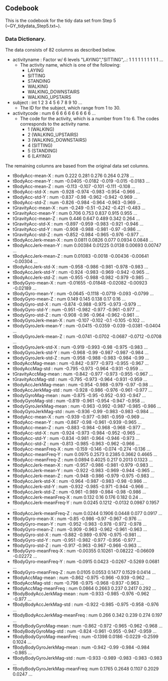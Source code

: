 ## Codebook

This is the codebook for the tidy data set from Step 5 (~GY_tidydata_Step5.txt~).

### Data Dictionary.
The data consists of 82 columns as described below.

- activityname                 : Factor w/ 6 levels "LAYING","SITTING",..: 1 1 1 1 1 1 1 1 1 1 ...
  - The activity name, which is one of the following:
    - LAYING
    - SITTING
    - STANDING
    - WALKING
    - WALKING_DOWNSTAIRS
    - WALKING_UPSTAIRS
- subject                      : int  1 2 3 4 5 6 7 8 9 10 ...
  - The ID for the subject, which range from 1 to 30.
- activitycode                 : num  6 6 6 6 6 6 6 6 6 6 ...
  - The code for the activity, which is a number from 1 to 6. The codes corresponds to the activity name.
    - 1 (WALKING)
    - 2 (WALKING_UPSTAIRS)
    - 3 (WALKING_DOWNSTAIRS)
    - 4 (SITTING)
    - 5 (STANDING)
    - 6 (LAYING)

The remaining columns are based from the original data set columns.

- tBodyAcc-mean-X              : num  0.222 0.281 0.276 0.264 0.278 ...
- tBodyAcc-mean-Y              : num  -0.0405 -0.0182 -0.019 -0.015 -0.0183 ...
- tBodyAcc-mean-Z              : num  -0.113 -0.107 -0.101 -0.111 -0.108 ...
- tBodyAcc-std-X               : num  -0.928 -0.974 -0.983 -0.954 -0.966 ...
- tBodyAcc-std-Y               : num  -0.837 -0.98 -0.962 -0.942 -0.969 ...
- tBodyAcc-std-Z               : num  -0.826 -0.984 -0.964 -0.963 -0.969 ...
- tGravityAcc-mean-X           : num  -0.249 -0.51 -0.242 -0.421 -0.483 ...
- tGravityAcc-mean-Y           : num  0.706 0.753 0.837 0.915 0.955 ...
- tGravityAcc-mean-Z           : num  0.446 0.647 0.489 0.342 0.264 ...
- tGravityAcc-std-X            : num  -0.897 -0.959 -0.983 -0.921 -0.946 ...
- tGravityAcc-std-Y            : num  -0.908 -0.988 -0.981 -0.97 -0.986 ...
- tGravityAcc-std-Z            : num  -0.852 -0.984 -0.965 -0.976 -0.977 ...
- tBodyAccJerk-mean-X          : num  0.0811 0.0826 0.077 0.0934 0.0848 ...
- tBodyAccJerk-mean-Y          : num  0.00384 0.01225 0.0138 0.00693 0.00747 ...
- tBodyAccJerk-mean-Z          : num  0.01083 -0.0018 -0.00436 -0.00641 -0.00304 ...
- tBodyAccJerk-std-X           : num  -0.958 -0.986 -0.981 -0.978 -0.983 ...
- tBodyAccJerk-std-Y           : num  -0.924 -0.983 -0.969 -0.942 -0.965 ...
- tBodyAccJerk-std-Z           : num  -0.955 -0.988 -0.982 -0.979 -0.985 ...
- tBodyGyro-mean-X             : num  -0.01655 -0.01848 -0.02082 -0.00923 -0.02189 ...
- tBodyGyro-mean-Y             : num  -0.0645 -0.1118 -0.0719 -0.093 -0.0799 ...
- tBodyGyro-mean-Z             : num  0.149 0.145 0.138 0.17 0.16 ...
- tBodyGyro-std-X              : num  -0.874 -0.988 -0.975 -0.973 -0.979 ...
- tBodyGyro-std-Y              : num  -0.951 -0.982 -0.977 -0.961 -0.977 ...
- tBodyGyro-std-Z              : num  -0.908 -0.96 -0.964 -0.962 -0.961 ...
- tBodyGyroJerk-mean-X         : num  -0.107 -0.102 -0.1 -0.105 -0.102 ...
- tBodyGyroJerk-mean-Y         : num  -0.0415 -0.0359 -0.039 -0.0381 -0.0404 ...
- tBodyGyroJerk-mean-Z         : num  -0.0741 -0.0702 -0.0687 -0.0712 -0.0708 ...
- tBodyGyroJerk-std-X          : num  -0.919 -0.993 -0.98 -0.975 -0.983 ...
- tBodyGyroJerk-std-Y          : num  -0.968 -0.99 -0.987 -0.987 -0.984 ...
- tBodyGyroJerk-std-Z          : num  -0.958 -0.988 -0.983 -0.984 -0.99 ...
- tBodyAccMag-mean             : num  -0.842 -0.977 -0.973 -0.955 -0.967 ...
- tBodyAccMag-std              : num  -0.795 -0.973 -0.964 -0.931 -0.959 ...
- tGravityAccMag-mean          : num  -0.842 -0.977 -0.973 -0.955 -0.967 ...
- tGravityAccMag-std           : num  -0.795 -0.973 -0.964 -0.931 -0.959 ...
- tBodyAccJerkMag-mean         : num  -0.954 -0.988 -0.979 -0.97 -0.98 ...
- tBodyAccJerkMag-std          : num  -0.928 -0.986 -0.976 -0.961 -0.977 ...
- tBodyGyroMag-mean            : num  -0.875 -0.95 -0.952 -0.93 -0.947 ...
- tBodyGyroMag-std             : num  -0.819 -0.961 -0.954 -0.947 -0.958 ...
- tBodyGyroJerkMag-mean        : num  -0.963 -0.992 -0.987 -0.985 -0.986 ...
- tBodyGyroJerkMag-std         : num  -0.936 -0.99 -0.983 -0.983 -0.984 ...
- fBodyAcc-mean-X              : num  -0.939 -0.977 -0.981 -0.959 -0.969 ...
- fBodyAcc-mean-Y              : num  -0.867 -0.98 -0.961 -0.939 -0.965 ...
- fBodyAcc-mean-Z              : num  -0.883 -0.984 -0.968 -0.968 -0.977 ...
- fBodyAcc-std-X               : num  -0.924 -0.973 -0.984 -0.952 -0.965 ...
- fBodyAcc-std-Y               : num  -0.834 -0.981 -0.964 -0.946 -0.973 ...
- fBodyAcc-std-Z               : num  -0.813 -0.985 -0.963 -0.962 -0.966 ...
- fBodyAcc-meanFreq-X          : num  -0.159 -0.146 -0.074 -0.274 -0.136 ...
- fBodyAcc-meanFreq-Y          : num  0.0975 0.2573 0.2385 0.3662 0.4665 ...
- fBodyAcc-meanFreq-Z          : num  0.0894 0.4025 0.217 0.2013 0.1323 ...
- fBodyAccJerk-mean-X          : num  -0.957 -0.986 -0.981 -0.979 -0.983 ...
- fBodyAccJerk-mean-Y          : num  -0.922 -0.983 -0.969 -0.944 -0.965 ...
- fBodyAccJerk-mean-Z          : num  -0.948 -0.986 -0.979 -0.975 -0.983 ...
- fBodyAccJerk-std-X           : num  -0.964 -0.987 -0.983 -0.98 -0.986 ...
- fBodyAccJerk-std-Y           : num  -0.932 -0.985 -0.971 -0.944 -0.966 ...
- fBodyAccJerk-std-Z           : num  -0.961 -0.989 -0.984 -0.98 -0.986 ...
- fBodyAccJerk-meanFreq-X      : num  0.132 0.16 0.176 0.182 0.24 ...
- fBodyAccJerk-meanFreq-Y      : num  0.0245 0.1212 -0.0132 0.0987 0.1957 ...
- fBodyAccJerk-meanFreq-Z      : num  0.0244 0.1906 0.0448 0.077 0.0917 ...
- fBodyGyro-mean-X             : num  -0.85 -0.986 -0.97 -0.967 -0.976 ...
- fBodyGyro-mean-Y             : num  -0.952 -0.983 -0.978 -0.972 -0.978 ...
- fBodyGyro-mean-Z             : num  -0.909 -0.963 -0.962 -0.961 -0.963 ...
- fBodyGyro-std-X              : num  -0.882 -0.989 -0.976 -0.975 -0.981 ...
- fBodyGyro-std-Y              : num  -0.951 -0.982 -0.977 -0.956 -0.977 ...
- fBodyGyro-std-Z              : num  -0.917 -0.963 -0.967 -0.966 -0.963 ...
- fBodyGyro-meanFreq-X         : num  -0.00355 0.10261 -0.08222 -0.06609 -0.02272 ...
- fBodyGyro-meanFreq-Y         : num  -0.0915 0.0423 -0.0267 -0.5269 0.0681 ...
- fBodyGyro-meanFreq-Z         : num  0.0105 0.0553 0.1477 0.1529 0.0414 ...
- fBodyAccMag-mean             : num  -0.862 -0.975 -0.966 -0.939 -0.962 ...
- fBodyAccMag-std              : num  -0.798 -0.975 -0.968 -0.937 -0.963 ...
- fBodyAccMag-meanFreq         : num  0.0864 0.2663 0.237 0.2417 0.292 ...
- fBodyBodyAccJerkMag-mean     : num  -0.933 -0.985 -0.976 -0.962 -0.977 ...
- fBodyBodyAccJerkMag-std      : num  -0.922 -0.985 -0.975 -0.958 -0.976 ...
- fBodyBodyAccJerkMag-meanFreq : num  0.266 0.342 0.239 0.274 0.197 ...
- fBodyBodyGyroMag-mean        : num  -0.862 -0.972 -0.965 -0.962 -0.968 ...
- fBodyBodyGyroMag-std         : num  -0.824 -0.961 -0.955 -0.947 -0.959 ...
- fBodyBodyGyroMag-meanFreq    : num  -0.1398 0.0186 -0.0229 -0.2599 0.1024 ...
- fBodyBodyGyroJerkMag-mean    : num  -0.942 -0.99 -0.984 -0.984 -0.985 ...
- fBodyBodyGyroJerkMag-std     : num  -0.933 -0.989 -0.983 -0.983 -0.983 ...
- fBodyBodyGyroJerkMag-meanFreq: num  0.1765 0.2648 0.1107 0.2029 0.0247 ...
